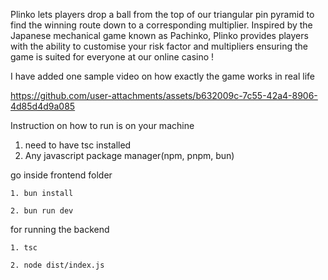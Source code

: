 Plinko lets players drop a ball from the top of our triangular pin pyramid to find the winning route down to a corresponding multiplier. Inspired by the Japanese mechanical game known as Pachinko, Plinko provides players with the ability to customise your risk factor and multipliers ensuring the game is suited for everyone at our online casino !

I have added one sample video on how exactly the game works in real life

https://github.com/user-attachments/assets/b632009c-7c55-42a4-8906-4d85d4d9a085

Instruction on how to run is on your machine

1. need to have tsc installed
2. Any javascript package manager(npm, pnpm, bun)

go inside frontend folder

```
1. bun install
```

```
2. bun run dev
```

for running the backend

```
1. tsc
```

```
2. node dist/index.js
```
